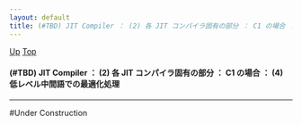 ```yaml
---
layout: default
title: (#TBD) JIT Compiler ： (2) 各 JIT コンパイラ固有の部分 ： C1 の場合 ： (4) 低レベル中間語での最適化処理
---
```

[Up](noWKg0YPu8.html) [Top](../index.html)

#### (#TBD) JIT Compiler ： (2) 各 JIT コンパイラ固有の部分 ： C1 の場合 ： (4) 低レベル中間語での最適化処理

--- 
#Under Construction





